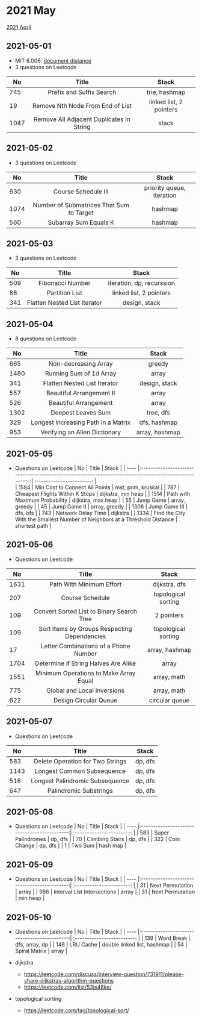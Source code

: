 # 2021 May

[2021 April](april.md)

## 2021-05-01

* MIT 6.006: [document distance](../../MIT_6.006/document-distance.md)
* 3 questions on Leetcode

| No   | Title                                     | Stack                   |
| ---- |:-----------------------------------------:| :---------------------: |
| 745  | Prefix and Suffix Search                  | trie, hashmap           |
| 19   | Remove Nth Node From End of List          | linked list, 2 pointers |
| 1047 | Remove All Adjacent Duplicates In String  | stack                   |

## 2021-05-02

* 3 questions on Leetcode

| No   | Title                                     | Stack                     |
| ---- |:-----------------------------------------:| :-----------------------: |
| 630  | Course Schedule III                       | priority queue, iteration |
| 1074 | Number of Submatrices That Sum to Target  | hashmap                   |
| 560  | Subarray Sum Equals K                     | hashmap                   |

## 2021-05-03

* 3 questions on Leetcode
 
| No   | Title                                     | Stack                     |
| ---- |:-----------------------------------------:| :-----------------------: |
| 509  | Fibonacci Number                          | iteration, dp, recurssion |
| 86   | Partition List                            | linked list, 2 pointers   |
| 341  | Flatten Nested List Iterator              | design, stack             |

## 2021-05-04

* 8 questions on Leetcode
 
| No   | Title                                     | Stack                     |
| ---- |:-----------------------------------------:| :-----------------------: |
| 665  | Non-decreasing Array                      | greedy                    |
| 1480 | Running Sum of 1d Array                   | array                     |
| 341  | Flatten Nested List Iterator              | design, stack             |
| 557  | Beautiful Arrangement II                  | array                     |
| 526  | Beautiful Arrangement                     | array                     |
| 1302 | Deepest Leaves Sum                        | tree, dfs                 |
| 329  | Longest Increasing Path in a Matrix       | dfs, hashmap              |
| 953  | Verifying an Alien Dictionary             | array, hashmap            |


## 2021-05-05

* Questions on Leetcode
| No   | Title                                                                                                  | Stack                     |
| ---- |:------------------------------------------------------------------------------------------------------:| :-----------------------: |                         
| 1584 | Min Cost to Connect All Points                                                                         | mst, prim, kruskal        |
| 787  | Cheapest Flights Within K Stops                                                                        | dijkstra, min heap        |
| 1514 | Path with Maximum Probability                                                                          | dijkstra, max heap        |
| 55   | Jump Game                                                                                              | array, greedy             |
| 45   | Jump Game II                                                                                           | array, greedy             |
| 1306 | Jump Game III                                                                                          | dfs, bfs                  |
| 743  | Network Delay Time                                                                                     | dijkstra                  |
| 1334 | Find the City With the Smallest Number of Neighbors at a Threshold Distance                            | shortest path             |


## 2021-05-06

* Questions on Leetcode
 
| No   | Title                                        | Stack                     |
| ---- |:--------------------------------------------:| :-----------------------: |
| 1631 | Path With Minimum Effort                     | dijkstra, dfs             |
| 207  | Course Schedule                              | topological sorting       |
| 109  | Convert Sorted List to Binary Search Tree    | 2 pointers                |
| 109  | Sort Items by Groups Respecting Dependencies | topological sorting       |
| 17   | Letter Combinations of a Phone Number        | array, hashmap            |
| 1704 | Determine if String Halves Are Alike         | array                     |
| 1551 | Minimum Operations to Make Array Equal       | array, math               |
| 775  | Global and Local Inversions                  | array, math               |
| 622  | Design Circular Queue                        | circular queue            |

## 2021-05-07

* Questions on Leetcode
 
| No   | Title                                        | Stack                     |
| ---- |:--------------------------------------------:| :-----------------------: |
| 583  | Delete Operation for Two Strings             | dp, dfs                   |
| 1143 | Longest Common Subsequence                   | dp, dfs                   |
| 516  | Longest Palindromic Subsequence              | dp, dfs                   |
| 647  | Palindromic Substrings                       | dp, dfs                   |

## 2021-05-08

* Questions on Leetcode
| No   | Title                                        | Stack                     |
| ---- |:--------------------------------------------:| :-----------------------: |
| 583  | Super Palindromes                            | dp, dfs                   |
| 70   | Climbing Stairs                              | dp, dfs                   |
| 322  | Coin Change                                  | dp, dfs                   |
| 1    | Two Sum                                      | hash map                  |

## 2021-05-09

* Questions on Leetcode
| No   | Title                                        | Stack                     |
| ---- |:--------------------------------------------:| :-----------------------: |
| 31   | Next Permutation                             | array                     |
| 986  | Interval List Intersections                  | array                     |
| 31   | Next Permutation                             | min heap                  |

## 2021-05-10

* Questions on Leetcode
| No   | Title                                        | Stack                       |
| ---- |:--------------------------------------------:| :-------------------------: |
| 139  | Word Break                                   | dfs, array, dp              |
| 146  | LRU Cache                                    | double linked list, hashmap |
| 54   | Spiral Matrix                                | array                       |



* dijkstra
  * https://leetcode.com/discuss/interview-question/731911/please-share-dijkstras-algorithm-questions
  * https://leetcode.com/list/53js48ke/


* topological sorting
  * https://leetcode.com/tag/topological-sort/
